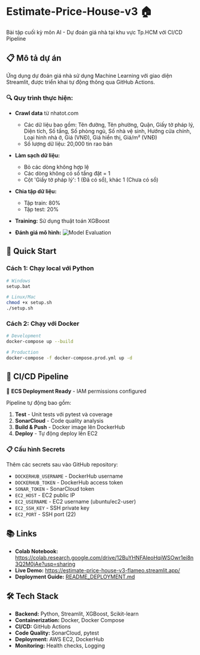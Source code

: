 # Estimate-Price-House-v3 🏠

Bài tập cuối kỳ môn AI - Dự đoán giá nhà tại khu vực Tp.HCM với CI/CD Pipeline

## 📋 Mô tả dự án

Ứng dụng dự đoán giá nhà sử dụng Machine Learning với giao diện Streamlit, được triển khai tự động thông qua GitHub Actions.

### 🔍 Quy trình thực hiện:

- **Crawl data** từ nhatot.com

  - Các dữ liệu bao gồm: Tên đường, Tên phường, Quận, Giấy tờ pháp lý, Diện tích, Số tầng, Số phòng ngủ, Số nhà vệ sinh, Hướng cửa chính, Loại hình nhà ở, Giá (VNĐ), Giá hiển thị, Giá/m² (VNĐ)
  - Số lượng dữ liệu: 20,000 tin rao bán

- **Làm sạch dữ liệu:**

  - Bỏ các dòng không hợp lệ
  - Các dòng không có số tầng đặt = 1
  - Cột 'Giấy tờ pháp lý': 1 (Đã có sổ), khác 1 (Chưa có sổ)

- **Chia tập dữ liệu:**

  - Tập train: 80%
  - Tập test: 20%

- **Training:** Sử dụng thuật toán XGBoost
- **Đánh giá mô hình:**
  ![Model Evaluation](https://github.com/user-attachments/assets/419e2cf2-ddb2-4e3c-8a47-000c2b373c7d)

## 🚀 Quick Start

### Cách 1: Chạy local với Python

```bash
# Windows
setup.bat

# Linux/Mac
chmod +x setup.sh
./setup.sh
```

### Cách 2: Chạy với Docker

```bash
# Development
docker-compose up --build

# Production
docker-compose -f docker-compose.prod.yml up -d
```

## 🔧 CI/CD Pipeline

🚀 **ECS Deployment Ready** - IAM permissions configured

Pipeline tự động bao gồm:

1. **Test** - Unit tests với pytest và coverage
2. **SonarCloud** - Code quality analysis
3. **Build & Push** - Docker image lên DockerHub
4. **Deploy** - Tự động deploy lên EC2

### 📋 Cấu hình Secrets

Thêm các secrets sau vào GitHub repository:

- `DOCKERHUB_USERNAME` - DockerHub username
- `DOCKERHUB_TOKEN` - DockerHub access token
- `SONAR_TOKEN` - SonarCloud token
- `EC2_HOST` - EC2 public IP
- `EC2_USERNAME` - EC2 username (ubuntu/ec2-user)
- `EC2_SSH_KEY` - SSH private key
- `EC2_PORT` - SSH port (22)

## 📚 Links

- **Colab Notebook:** https://colab.research.google.com/drive/12BuYHNFAIeoHqiWSOwr1ei8n3Q2M0jAe?usp=sharing
- **Live Demo:** https://estimate-price-house-v3-flameo.streamlit.app/
- **Deployment Guide:** [README_DEPLOYMENT.md](README_DEPLOYMENT.md)

## 🛠️ Tech Stack

- **Backend:** Python, Streamlit, XGBoost, Scikit-learn
- **Containerization:** Docker, Docker Compose
- **CI/CD:** GitHub Actions
- **Code Quality:** SonarCloud, pytest
- **Deployment:** AWS EC2, DockerHub
- **Monitoring:** Health checks, Logging

